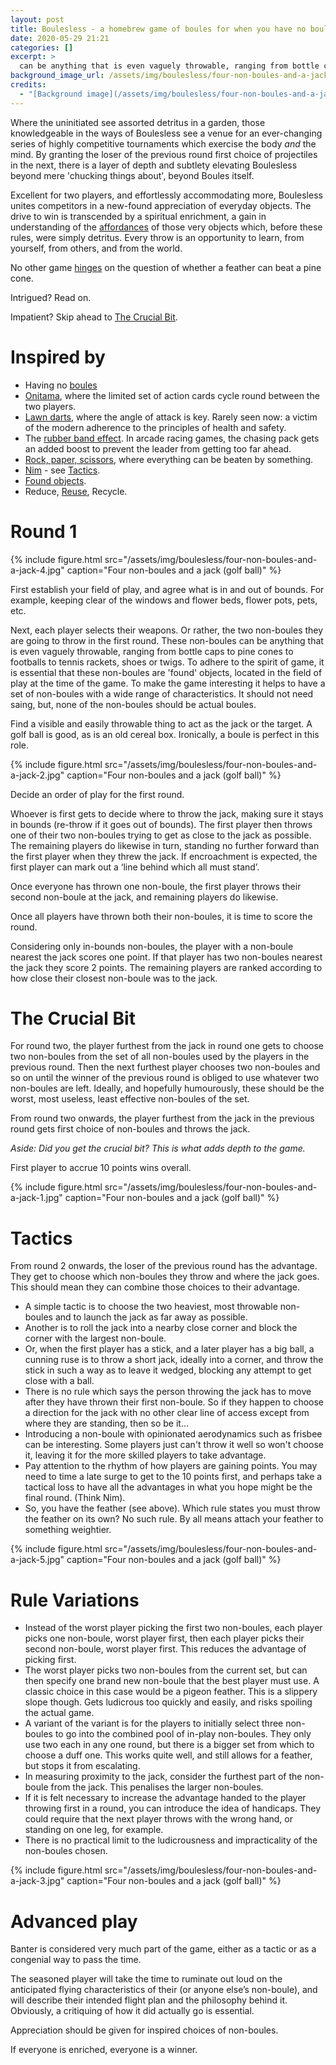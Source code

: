 ```yaml
---
layout: post
title: Boulesless - a homebrew game of boules for when you have no boules
date: 2020-05-29 21:21
categories: []
excerpt: >
  can be anything that is even vaguely throwable, ranging from bottle caps to pine cones to footballs to tennis rackets, shoes or twigs.
background_image_url: /assets/img/boulesless/four-non-boules-and-a-jack-5.jpg
credits:
  - "[Background image](/assets/img/boulesless/four-non-boules-and-a-jack-5.jpg) by [me](/about)"
---
```

Where the uninitiated see assorted detritus in a garden, those knowledgeable in the ways of Boulesless see a venue for an ever-changing series of highly competitive tournaments which exercise the body *and* the mind. By granting the loser of the previous round first choice of projectiles in the next, there is a layer of depth and subtlety elevating Boulesless beyond mere 'chucking things about', beyond Boules itself.

Excellent for two players, and effortlessly accommodating more, Boulesless unites competitors in a new-found appreciation of everyday objects. The drive to win is transcended by a spiritual enrichment, a gain in understanding of the [affordances](https://en.wikipedia.org/wiki/Affordance) of those very objects which, before these rules, were simply detritus. Every throw is an opportunity to learn, from yourself, from others, and from the world.

No other game [hinges](#advanced-play) on the question of whether a feather can beat a pine cone.

Intrigued? Read on.

Impatient? Skip ahead to [The Crucial Bit](#the-crucial-bit).

# Inspired by

* Having no [boules](https://en.wikipedia.org/wiki/Boules)
* [Onitama](https://boardgamegeek.com/boardgame/160477/onitama), where the limited set of action cards cycle round between the two players.
* [Lawn darts](https://en.wikipedia.org/wiki/Lawn_darts), where the angle of attack is key. Rarely seen now: a victim of the modern adherence to the principles of health and safety.
* The [rubber band effect](https://www.giantbomb.com/rubber-band-ai/3015-35/). In arcade racing games, the chasing pack gets an added boost to prevent the leader from getting too far ahead.
* [Rock, paper, scissors](https://en.wikipedia.org/wiki/Rock_paper_scissors), where everything can be beaten by something.
* [Nim](https://en.wikipedia.org/wiki/Nim) - see [Tactics](#tactics).
* [Found objects](https://en.wikipedia.org/wiki/Found_object).
* Reduce, [Reuse](http://www.recycling-guide.org.uk/rrr.html), Recycle.

# Round 1

{%
    include figure.html
    src="/assets/img/boulesless/four-non-boules-and-a-jack-4.jpg"
    caption="Four non-boules and a jack (golf ball)"
%}

First establish your field of play, and agree what is in and out of bounds. For example, keeping clear of the windows and flower beds, flower pots, pets, etc.

Next, each player selects their weapons. Or rather, the two non-boules they are going to throw in the first round. These non-boules can be anything that is even vaguely throwable, ranging from bottle caps to pine cones to footballs to tennis rackets, shoes or twigs. To adhere to the spirit of game, it is essential that these non-boules are 'found' objects, located in the field of play at the time of the game. To make the game interesting it helps to have a set of non-boules with a wide range of characteristics. It should not need saing, but, none of the non-boules should be actual boules.

Find a visible and easily throwable thing to act as the jack or the target. A golf ball is good, as is an old cereal box. Ironically, a boule is perfect in this role.

{%
    include figure.html
    src="/assets/img/boulesless/four-non-boules-and-a-jack-2.jpg"
    caption="Four non-boules and a jack (golf ball)"
%}

Decide an order of play for the first round.

Whoever is first gets to decide where to throw the jack, making sure it stays in bounds (re-throw if it goes out of bounds). The first player then throws one of their two non-boules trying to get as close to the jack as possible. The remaining players do likewise in turn, standing no further forward than the first player when they threw the jack. If encroachment is expected, the first player can mark out a ‘line behind which all must stand’.

Once everyone has thrown one non-boule, the first player throws their second non-boule at the jack, and remaining players do likewise.

Once all players have thrown both their non-boules, it is time to score the round.

Considering only in-bounds non-boules, the player with a non-boule nearest the jack scores one point. If that player has two non-boules nearest the jack they score 2 points. The remaining players are ranked according to how close their closest non-boule was to the jack.

# The Crucial Bit

For round two, the player furthest from the jack in round one gets to choose two non-boules from the set of all non-boules used by the players in the previous round. Then the next furthest player chooses two non-boules and so on until the winner of the previous round is obliged to use whatever two non-boules are left. Ideally, and hopefully humourously, these should be the worst, most useless, least effective non-boules of the set.

From round two onwards, the player furthest from the jack in the previous round gets first choice of non-boules and throws the jack.

_Aside: Did you get the crucial bit? This is what adds depth to the game._

First player to accrue 10 points wins overall.

{%
    include figure.html
    src="/assets/img/boulesless/four-non-boules-and-a-jack-1.jpg"
    caption="Four non-boules and a jack (golf ball)"
%}


# Tactics

From round 2 onwards, the loser of the previous round has the advantage. They get to choose which non-boules they throw and where the jack goes. This should mean they can combine those choices to their advantage.

* A simple tactic is to choose the two heaviest, most throwable non-boules and to launch the jack as far away as possible.
* Another is to roll the jack into a nearby close corner and block the corner with the largest non-boule.
* Or, when the first player has a stick, and a later player has a big ball, a cunning ruse is to throw a short jack, ideally into a corner, and throw the stick in such a way as to leave it wedged, blocking any attempt to get close with a ball.
* There is no rule which says the person throwing the jack has to move after they have thrown their first non-boule. So if they happen to choose a direction for the jack with no other clear line of access except from where they are standing, then so be it…
* Introducing a non-boule with opinionated aerodynamics such as frisbee can be interesting. Some players just can't throw it well so won't choose it, leaving it for the more skilled players to take advantage.
* Pay attention to the rhythm of how players are gaining points. You may need to time a late surge to get to the 10 points first, and perhaps take a tactical loss to have all the advantages in what you hope might be the final round. (Think Nim).
* So, you have the feather (see above). Which rule states you must throw the feather on its own? No such rule. By all means attach your feather to something weightier.

{%
    include figure.html
    src="/assets/img/boulesless/four-non-boules-and-a-jack-5.jpg"
    caption="Four non-boules and a jack (golf ball)"
%}

# Rule Variations

* Instead of the worst player picking the first two non-boules, each player picks one non-boule, worst player first, then each player picks their second non-boule, worst player first. This reduces the advantage of picking first.
* The worst player picks two non-boules from the current set, but can then specify one brand new non-boule that the best player must use. A classic choice in this case would be a pigeon feather. This is a slippery slope though. Gets ludicrous too quickly and easily, and risks spoiling the actual game.
* A variant of the variant is for the players to initially select three non-boules to go into the combined pool of in-play non-boules. They only use two each in any one round, but there is a bigger set from which to choose a duff one. This works quite well, and still allows for a feather, but stops it from escalating.
* In measuring proximity to the jack, consider the furthest part of the non-boule from the jack. This penalises the larger non-boules.
* If it is felt necessary to increase the advantage handed to the player throwing first in a round, you can introduce the idea of handicaps. They could require that the next player throws with the wrong hand, or standing on one leg, for example.
* There is no practical limit to the ludicrousness and impracticality of the non-boules chosen.

{%
    include figure.html
    src="/assets/img/boulesless/four-non-boules-and-a-jack-3.jpg"
    caption="Four non-boules and a jack (golf ball)"
%}

# Advanced play

Banter is considered very much part of the game, either as a tactic or as a congenial way to pass the time.

The seasoned player will take the time to ruminate out loud on the anticipated flying characteristics of their (or anyone else’s non-boule), and will describe their intended flight plan and the philosophy behind it. Obviously, a critiquing of how it did actually go is essential.

Appreciation should be given for inspired choices of non-boules.

If everyone is enriched, everyone is a winner.
